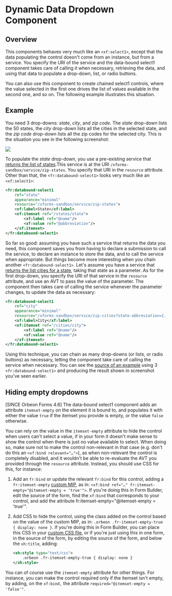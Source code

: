 # Dynamic Data Dropdown Component



## Overview
This components behaves very much like an `<xf:select1>`, except that the data populating the control doesn't come from an instance, but from a service. You specify the URI of the service and the data-bound select1 component takes care of calling it when necessary, retrieving the data, and using that data to populate a drop-down, list, or radio buttons.

You can also use this component to create chained select1 controls, where the value selected in the first one drives the list of values available in the second one, and so on. The following example illustrates this situation.

## Example

You need 3 drop-downs: _state_, _city_, and _zip code_. The _state_ drop-down lists the 50 states, the _city_ drop-down lists all the cities in the selected state, and the _zip code_ drop-down lists all the zip codes for the selected city. This is the situation you see in the following screenshot:

![](images/xbl-databound-select1.png)


To populate the _state_ drop-down, you use a pre-existing service that [returns the list of states][2].This service is at the URI `/xforms-sandbox/service/zip-states`. You specify that URI in the `resource` attribute. Other than that, the `<fr:databound-select1>` looks very much like an `<xf:select1>`:

```xml
<fr:databound-select1
    ref="state"
    appearance="minimal"
    resource="/xforms-sandbox/service/zip-states">
    <xf:label>State</xf:label>
    <xf:itemset ref="/states/state">
        <xf:label ref="@name"/>
        <xf:value ref="@abbreviation"/>
    </xf:itemset>
</fr:databound-select1>
```

So far so good: assuming you have such a service that returns the data you need, this component saves you from having to declare a submission to call the service, to declare an instance to store the data, and to call the service when appropriate. But things become more interesting when you chain another `<fr:databound-select1>`. Let's assume you have a service that [returns the list cities for a state][3], taking that state as a parameter. As for the first drop-down, you specify the URI of that service in the `resource` attribute, and use an AVT to pass the value of the parameter. The component then takes care of calling the service whenever the parameter changes, to update the data as necessary:

```xml
<fr:databound-select1
    ref="city"
    appearance="minimal"
    resource="/xforms-sandbox/service/zip-cities?state-abbreviation={../state}">
    <xf:label>City</xf:label>
    <xf:itemset ref="/cities/city">
        <xf:label ref="@name"/>
        <xf:value ref="@name"/>
    </xf:itemset>
</fr:databound-select1>
```

Using this technique, you can chain as many drop-downs (or lists, or radio buttons) as necessary, letting the component take care of calling the service when necessary. You can see the [source of an example][4] using 3 `<fr:databound-select1>` and producing the result shown in screenshot you've seen earlier.

## Hiding empty dropdowns

[SINCE Orbeon Forms 4.6] The data-bound select1 component adds an attribute `itemset-empty` on the element it is bound to, and populates it with either the value `true` if the itemset you provide is empty, or the value `false` otherwise.

You can rely on the value in the `itemset-empty` attribute to hide the control when users can't select a value, if in your form it doesn't make sense to show the control when there is just no value available to select. When doing so, make sure not to make the control non-relevant in that case (e.g. don't do this an `<xf:bind relevant="…">`), as when non-relevant the control is completely disabled, and it wouldn't be able to re-evaluate the AVT you provided through the `resource` attribute. Instead, you should use CSS for this, for instance:

1. Add an `fr:bind` or update the relevant `fr:bind` for this control, adding a `fr:itemset-empty` [custom MIP](../../xforms/binds.md#custom-mips), as in: `<xf:bind ref="…" fr:itemset-empty="@itemset-empty = 'true'">`. If you're doing this in Form Builder, edit the source of the form, find the `xf:bind` that corresponds to your control, and add the attribute fr:itemset-empty="@itemset-empty = 'true'".
2. Add CSS to hide the control, using the class added on the control based on the value of the custom MIP, as in: `.orbeon .fr-itemset-empty-true { display: none }`. If you're doing this in Form Builder, you can place this CSS in your [custom CSS file](../../configuration/properties/form-runner.md#adding-your-own-css), or if you're just using this in one form, in the source of the form, by editing the source of the form, and below the `xh:title`, adding:

    ```xml
    <xh:style type="text/css">
        .orbeon .fr-itemset-empty-true { display: none }
    </xh:style>
    ```

You can of course use the `itemset-empty` attribute for other things. For instance, you can make the control required only if the itemset isn't empty, by adding, on the `xf:bind,` the attribute `required="@itemset-empty = 'false'"`.

[2]: https://github.com/orbeon/orbeon-forms/blob/master/orbeon-war/src/main/webapp/WEB-INF/resources/apps/xforms-sandbox/services/zip-states.xpl
[3]: https://github.com/orbeon/orbeon-forms/blob/master/orbeon-war/src/main/webapp/WEB-INF/resources/apps/xforms-sandbox/services/zip-cities.xpl
[4]: https://github.com/orbeon/orbeon-forms/blob/master/form-runner/jvm/src/main/resources/xbl/orbeon/databound-select1/databound-select1-unittest.xhtml
